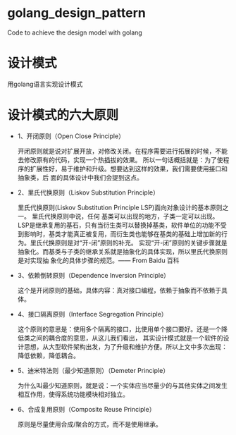 # golang_design_pattern
Code to achieve the design model with golang 

# 设计模式
用golang语言实现设计模式

# 设计模式的六大原则
 
 * 1、开闭原则（Open Close Principle）
 
    开闭原则就是说对扩展开放，对修改关闭。在程序需要进行拓展的时候，不能去修改原有的代码，实现一个热插拔的效果。
    所以一句话概括就是：为了使程序的扩展性好，易于维护和升级。想要达到这样的效果，我们需要使用接口和抽象类，后
    面的具体设计中我们会提到这点。
 
 * 2、里氏代换原则（Liskov Substitution Principle）
 
    里氏代换原则(Liskov Substitution Principle LSP)面向对象设计的基本原则之一。 里氏代换原则中说，任何
    基类可以出现的地方，子类一定可以出现。 LSP是继承复用的基石，只有当衍生类可以替换掉基类，软件单位的功能不受
    到影响时，基类才能真正被复用，而衍生类也能够在基类的基础上增加新的行为。里氏代换原则是对“开-闭”原则的补充。
    实现“开-闭”原则的关键步骤就是抽象化。而基类与子类的继承关系就是抽象化的具体实现，所以里氏代换原则是对实现抽
    象化的具体步骤的规范。—— From Baidu 百科
 
 * 3、依赖倒转原则（Dependence Inversion Principle）
 
    这个是开闭原则的基础，具体内容：真对接口编程，依赖于抽象而不依赖于具体。
 
 * 4、接口隔离原则（Interface Segregation Principle）
 
    这个原则的意思是：使用多个隔离的接口，比使用单个接口要好。还是一个降低类之间的耦合度的意思，从这儿我们看出，
    其实设计模式就是一个软件的设计思想，从大型软件架构出发，为了升级和维护方便。所以上文中多次出现：降低依赖，降低耦合。
 
 * 5、迪米特法则（最少知道原则）（Demeter Principle）
 
    为什么叫最少知道原则，就是说：一个实体应当尽量少的与其他实体之间发生相互作用，使得系统功能模块相对独立。
 
 * 6、合成复用原则（Composite Reuse Principle）
 
    原则是尽量使用合成/聚合的方式，而不是使用继承。
